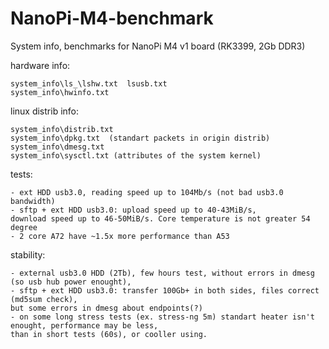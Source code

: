 # NanoPi-M4-benchmark
System info, benchmarks for NanoPi M4 v1 board (RK3399, 2Gb DDR3)

hardware info:

	system_info\ls_\lshw.txt  lsusb.txt
	system_info\hwinfo.txt

linux distrib info:

	system_info\distrib.txt
	system_info\dpkg.txt  (standart packets in origin distrib)
	system_info\dmesg.txt
	system_info\sysctl.txt (attributes of the system kernel)
	
tests:

	- ext HDD usb3.0, reading speed up to 104Mb/s (not bad usb3.0 bandwidth)
	- sftp + ext HDD usb3.0: upload speed up to 40-43MiB/s, 
	download speed up to 46-50MiB/s. Core temperature is not greater 54 degree
	- 2 core A72 have ~1.5x more performance than A53

stability:

	- external usb3.0 HDD (2Tb), few hours test, without errors in dmesg (so usb hub power enought),
	- sftp + ext HDD usb3.0: transfer 100Gb+ in both sides, files correct (md5sum check), 
	but some errors in dmesg about endpoints(?)
	- on some long stress tests (ex. stress-ng 5m) standart heater isn't enought, performance may be less, 
	than in short tests (60s), or cooller using.
